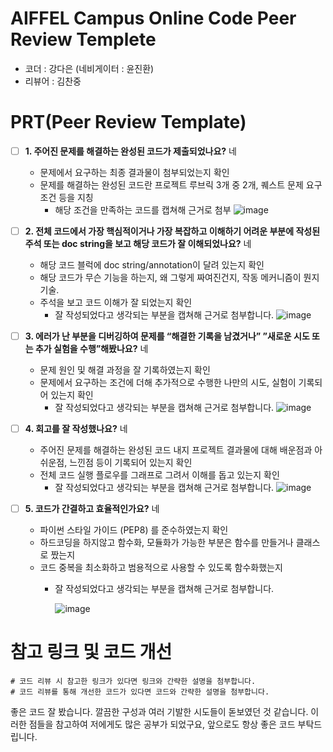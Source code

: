 # AIFFEL Campus Online Code Peer Review Templete
- 코더 : 강다은 (네비게이터 : 윤진환)
- 리뷰어 : 김찬중


# PRT(Peer Review Template)
- [ ]  **1. 주어진 문제를 해결하는 완성된 코드가 제출되었나요?** 네
    - 문제에서 요구하는 최종 결과물이 첨부되었는지 확인
    - 문제를 해결하는 완성된 코드란 프로젝트 루브릭 3개 중 2개, 
    퀘스트 문제 요구조건 등을 지칭
        - 해당 조건을 만족하는 코드를 캡쳐해 근거로 첨부
          ![image](https://github.com/kcj4800/AIFFEL-QUEST/assets/128466813/3f2b835d-2eed-4256-8a54-cfc599f257d1)

    
- [ ]  **2. 전체 코드에서 가장 핵심적이거나 가장 복잡하고 이해하기 어려운 부분에 작성된 
주석 또는 doc string을 보고 해당 코드가 잘 이해되었나요?** 네
    - 해당 코드 블럭에 doc string/annotation이 달려 있는지 확인
    - 해당 코드가 무슨 기능을 하는지, 왜 그렇게 짜여진건지, 작동 메커니즘이 뭔지 기술.
    - 주석을 보고 코드 이해가 잘 되었는지 확인
        - 잘 작성되었다고 생각되는 부분을 캡쳐해 근거로 첨부합니다.
        ![image](https://github.com/kcj4800/AIFFEL-QUEST/assets/128466813/0dcb9eb1-1a1b-4aa9-902b-6bbab3b4831c)


- [ ]  **3. 에러가 난 부분을 디버깅하여 문제를 “해결한 기록을 남겼거나” 
”새로운 시도 또는 추가 실험을 수행”해봤나요?** 네
    - 문제 원인 및 해결 과정을 잘 기록하였는지 확인
    - 문제에서 요구하는 조건에 더해 추가적으로 수행한 나만의 시도, 
    실험이 기록되어 있는지 확인
        - 잘 작성되었다고 생각되는 부분을 캡쳐해 근거로 첨부합니다.
        ![image](https://github.com/kcj4800/AIFFEL-QUEST/assets/128466813/7356f75b-805d-4bb0-8289-555447b2751d)



        
- [ ]  **4. 회고를 잘 작성했나요?** 네
    - 주어진 문제를 해결하는 완성된 코드 내지 프로젝트 결과물에 대해
    배운점과 아쉬운점, 느낀점 등이 기록되어 있는지 확인
    - 전체 코드 실행 플로우를 그래프로 그려서 이해를 돕고 있는지 확인
        - 잘 작성되었다고 생각되는 부분을 캡쳐해 근거로 첨부합니다.
        ![image](https://github.com/kcj4800/AIFFEL-QUEST/assets/128466813/7ee43d8a-dd5c-4575-b70d-1eccd3ea06f2)


- [ ]  **5. 코드가 간결하고 효율적인가요?** 네
    - 파이썬 스타일 가이드 (PEP8) 를 준수하였는지 확인
    - 하드코딩을 하지않고 함수화, 모듈화가 가능한 부분은 함수를 만들거나 클래스로 짰는지
    - 코드 중복을 최소화하고 범용적으로 사용할 수 있도록 함수화했는지
        - 잘 작성되었다고 생각되는 부분을 캡쳐해 근거로 첨부합니다.

          ![image](https://github.com/kcj4800/AIFFEL-QUEST/assets/128466813/7fdac174-566b-4d63-b4ec-4f537f2cb220)




# 참고 링크 및 코드 개선
```
# 코드 리뷰 시 참고한 링크가 있다면 링크와 간략한 설명을 첨부합니다.
# 코드 리뷰를 통해 개선한 코드가 있다면 코드와 간략한 설명을 첨부합니다.
```

좋은 코드 잘 봤습니다.
깔끔한 구성과 여러 기발한 시도들이 돋보였던 것 같습니다.
이러한 점들을 참고하여 저에게도 많은 공부가 되었구요, 앞으로도 항상 좋은 코드 부탁드립니다.

